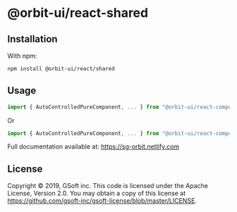 # @orbit-ui/react-shared

## Installation

With npm:

```bash
npm install @orbit-ui/react/shared
```

## Usage

```javascript
import { AutoControlledPureComponent, ... } from "@orbit-ui/react-components-shared";
```

Or

```javascript
import { AutoControlledPureComponent, ... } from "@orbit-ui/react-components";
```

Full documentation available at: https://sg-orbit.netlify.com

## License

Copyright © 2019, GSoft inc. This code is licensed under the Apache License, Version 2.0. You may obtain a copy of this license at https://github.com/gsoft-inc/gsoft-license/blob/master/LICENSE.
